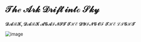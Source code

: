 # $\mathcal{The\ Ark\ Drift\ into\ Sky}$
 **$\mathcal{DARK,\ DARK\ AGAINST\ THE\ DYING\ OF\ THE\ LIGHT}$**

<!-- background image -->

![image](https://github.com/AIB001/AIB001.github.io/assets/141569168/9ffe8a19-8fdd-4b24-89c1-e5b35c381b9c)

